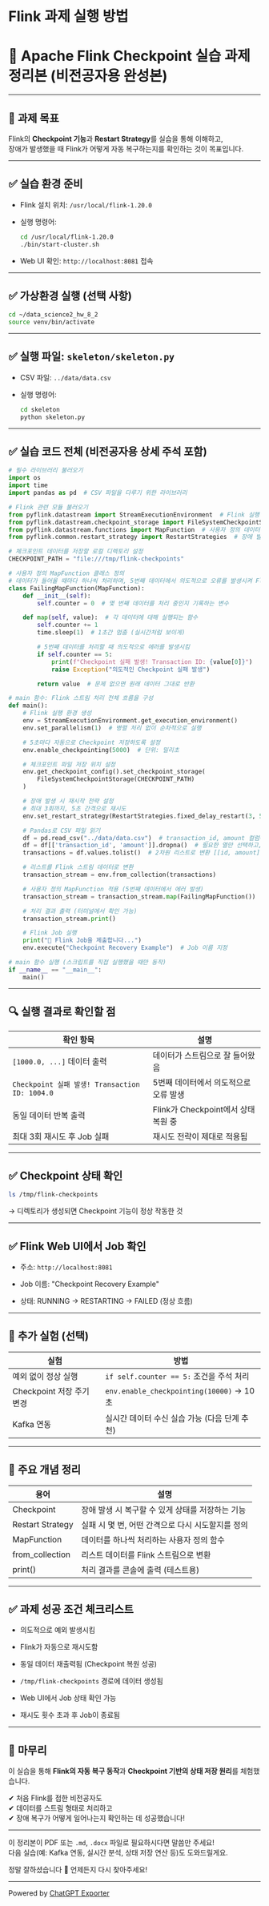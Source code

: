 # Flink 과제 실행 방법

📘 Apache Flink Checkpoint 실습 과제 정리본 (비전공자용 완성본)
================================================

* * *

🎯 과제 목표
--------

Flink의 **Checkpoint 기능**과 **Restart Strategy**를 실습을 통해 이해하고,  
장애가 발생했을 때 Flink가 어떻게 자동 복구하는지를 확인하는 것이 목표입니다.

* * *

✅ 실습 환경 준비
----------

*   Flink 설치 위치: `/usr/local/flink-1.20.0`
    
*   실행 명령어:
    
    ```bash
    cd /usr/local/flink-1.20.0
    ./bin/start-cluster.sh
    ```
    
*   Web UI 확인: `http://localhost:8081` 접속
    

* * *

✅ 가상환경 실행 (선택 사항)
-----------------

```bash
cd ~/data_science2_hw_8_2
source venv/bin/activate
```

* * *

✅ 실행 파일: `skeleton/skeleton.py`
-------------------------------

*   CSV 파일: `../data/data.csv`
    
*   실행 명령어:
    
    ```bash
    cd skeleton
    python skeleton.py
    ```
    

* * *

✅ 실습 코드 전체 (비전공자용 상세 주석 포함)
---------------------------

```python
# 필수 라이브러리 불러오기
import os
import time
import pandas as pd  # CSV 파일을 다루기 위한 라이브러리

# Flink 관련 모듈 불러오기
from pyflink.datastream import StreamExecutionEnvironment  # Flink 실행 환경 생성용
from pyflink.datastream.checkpoint_storage import FileSystemCheckpointStorage  # 체크포인트 저장 위치 설정용
from pyflink.datastream.functions import MapFunction  # 사용자 정의 데이터 처리 함수 생성용
from pyflink.common.restart_strategy import RestartStrategies  # 장애 발생 시 재시작 전략 설정용

# 체크포인트 데이터를 저장할 로컬 디렉토리 설정
CHECKPOINT_PATH = "file:///tmp/flink-checkpoints"

# 사용자 정의 MapFunction 클래스 정의
# 데이터가 들어올 때마다 하나씩 처리하며, 5번째 데이터에서 의도적으로 오류를 발생시켜 Flink의 복구 기능을 실험합니다.
class FailingMapFunction(MapFunction):
    def __init__(self):
        self.counter = 0  # 몇 번째 데이터를 처리 중인지 기록하는 변수

    def map(self, value):  # 각 데이터에 대해 실행되는 함수
        self.counter += 1
        time.sleep(1)  # 1초간 멈춤 (실시간처럼 보이게)

        # 5번째 데이터를 처리할 때 의도적으로 에러를 발생시킴
        if self.counter == 5:
            print(f"Checkpoint 실패 발생! Transaction ID: {value[0]}")
            raise Exception("의도적인 Checkpoint 실패 발생")

        return value  # 문제 없으면 원래 데이터 그대로 반환

# main 함수: Flink 스트림 처리 전체 흐름을 구성
def main():
    # Flink 실행 환경 생성
    env = StreamExecutionEnvironment.get_execution_environment()
    env.set_parallelism(1)  # 병렬 처리 없이 순차적으로 실행

    # 5초마다 자동으로 Checkpoint 저장하도록 설정
    env.enable_checkpointing(5000)  # 단위: 밀리초

    # 체크포인트 파일 저장 위치 설정
    env.get_checkpoint_config().set_checkpoint_storage(
        FileSystemCheckpointStorage(CHECKPOINT_PATH)
    )

    # 장애 발생 시 재시작 전략 설정
    # 최대 3회까지, 5초 간격으로 재시도
    env.set_restart_strategy(RestartStrategies.fixed_delay_restart(3, 5000))

    # Pandas로 CSV 파일 읽기
    df = pd.read_csv("../data/data.csv")  # transaction_id, amount 컬럼이 있다고 가정
    df = df[['transaction_id', 'amount']].dropna()  # 필요한 열만 선택하고, 결측값 제거
    transactions = df.values.tolist()  # 2차원 리스트로 변환 [[id, amount], ...]

    # 리스트를 Flink 스트림 데이터로 변환
    transaction_stream = env.from_collection(transactions)

    # 사용자 정의 MapFunction 적용 (5번째 데이터에서 에러 발생)
    transaction_stream = transaction_stream.map(FailingMapFunction())

    # 처리 결과 출력 (터미널에서 확인 가능)
    transaction_stream.print()

    # Flink Job 실행
    print("🚀 Flink Job을 제출합니다...")
    env.execute("Checkpoint Recovery Example")  # Job 이름 지정

# main 함수 실행 (스크립트를 직접 실행했을 때만 동작)
if __name__ == "__main__":
    main()
```

* * *

🔍 실행 결과로 확인할 점
---------------

| 확인 항목 | 설명 |
| --- | --- |
| `[1000.0, ...]` 데이터 출력 | 데이터가 스트림으로 잘 들어왔음 |
| `Checkpoint 실패 발생! Transaction ID: 1004.0` | 5번째 데이터에서 의도적으로 오류 발생 |
| 동일 데이터 반복 출력 | Flink가 Checkpoint에서 상태 복원 중 |
| 최대 3회 재시도 후 Job 실패 | 재시도 전략이 제대로 적용됨 |

* * *

✅ Checkpoint 상태 확인
------------------

```bash
ls /tmp/flink-checkpoints
```

→ 디렉토리가 생성되면 Checkpoint 기능이 정상 작동한 것

* * *

✅ Flink Web UI에서 Job 확인
-----------------------

*   주소: `http://localhost:8081`
    
*   Job 이름: "Checkpoint Recovery Example"
    
*   상태: RUNNING → RESTARTING → FAILED (정상 흐름)
    

* * *

🧪 추가 실험 (선택)
-------------

| 실험 | 방법 |
| --- | --- |
| 예외 없이 정상 실행 | `if self.counter == 5:` 조건을 주석 처리 |
| Checkpoint 저장 주기 변경 | `env.enable_checkpointing(10000)` → 10초 |
| Kafka 연동 | 실시간 데이터 수신 실습 가능 (다음 단계 추천) |

* * *

🧠 주요 개념 정리
-----------

| 용어 | 설명 |
| --- | --- |
| Checkpoint | 장애 발생 시 복구할 수 있게 상태를 저장하는 기능 |
| Restart Strategy | 실패 시 몇 번, 어떤 간격으로 다시 시도할지를 정의 |
| MapFunction | 데이터를 하나씩 처리하는 사용자 정의 함수 |
| from\_collection | 리스트 데이터를 Flink 스트림으로 변환 |
| print() | 처리 결과를 콘솔에 출력 (테스트용) |

* * *

✅ 과제 성공 조건 체크리스트
----------------

*    의도적으로 예외 발생시킴
    
*    Flink가 자동으로 재시도함
    
*    동일 데이터 재출력됨 (Checkpoint 복원 성공)
    
*    `/tmp/flink-checkpoints` 경로에 데이터 생성됨
    
*    Web UI에서 Job 상태 확인 가능
    
*    재시도 횟수 초과 후 Job이 종료됨
    

* * *

🎉 마무리
------

이 실습을 통해 **Flink의 자동 복구 동작**과 **Checkpoint 기반의 상태 저장 원리**를 체험했습니다.

✔ 처음 Flink를 접한 비전공자도  
✔ 데이터를 스트림 형태로 처리하고  
✔ 장애 복구가 어떻게 일어나는지 확인하는 데 성공했습니다!

* * *

이 정리본이 PDF 또는 `.md`, `.docx` 파일로 필요하시다면 말씀만 주세요!  
다음 실습(예: Kafka 연동, 실시간 분석, 상태 저장 연산 등)도 도와드릴게요.

정말 잘하셨습니다 👏 언제든지 다시 찾아주세요!



---
Powered by [ChatGPT Exporter](https://www.chatgptexporter.com)